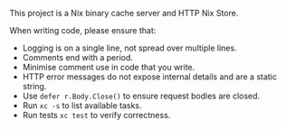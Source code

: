 This project is a Nix binary cache server and HTTP Nix Store.

When writing code, please ensure that:

- Logging is on a single line, not spread over multiple lines.
- Comments end with a period.
- Minimise comment use in code that you write.
- HTTP error messages do not expose internal details and are a static string.
- Use `defer r.Body.Close()` to ensure request bodies are closed.
- Run `xc -s` to list available tasks.
- Run tests `xc test` to verify correctness.